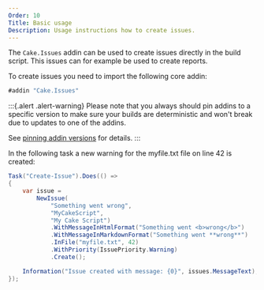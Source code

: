 ```yaml
---
Order: 10
Title: Basic usage
Description: Usage instructions how to create issues.
---
```

The `Cake.Issues` addin can be used to create issues directly in the build script.
This issues can for example be used to create reports.

To create issues you need to import the following core addin:

```csharp
#addin "Cake.Issues"
```

:::{.alert .alert-warning}
Please note that you always should pin addins to a specific version to make sure your builds are deterministic and
won't break due to updates to one of the addins.

See [pinning addin versions](https://cakebuild.net/docs/tutorials/pinning-cake-version#pinning-addin-version) for details.
:::

In the following task a new warning for the myfile.txt file on line 42 is created:

```csharp
Task("Create-Issue").Does(() =>
{
    var issue =
        NewIssue(
            "Something went wrong",
            "MyCakeScript",
            "My Cake Script")
            .WithMessageInHtmlFormat("Something went <b>wrong</b>")
            .WithMessageInMarkdownFormat("Something went **wrong**")
            .InFile("myfile.txt", 42)
            .WithPriority(IssuePriority.Warning)
            .Create();

    Information("Issue created with message: {0}", issues.MessageText);
});
```